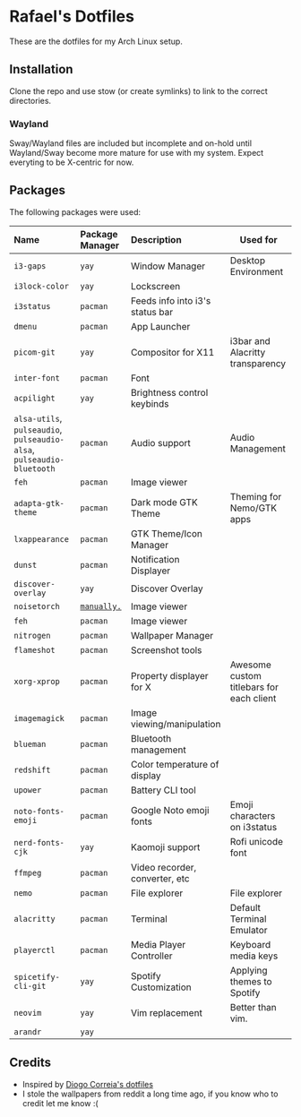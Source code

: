 # Rafael's Dotfiles

These are the dotfiles for my Arch Linux setup.

## Installation

Clone the repo and use stow (or create symlinks) to link to the correct directories.

### Wayland
Sway/Wayland files are included but incomplete and on-hold until Wayland/Sway become more mature for use with my system.
Expect everyting to be X-centric for now.


## Packages

The following packages were used:

| Name                                                                  | Package Manager                                                                 | Description                       | Used for                                 |
| :-------------------------------------------------------------------- | :------------------------------------------------------------------------------ | :-------------------------------- | ---------------------------------------- |
| `i3-gaps`                                                             | `yay`                                                                           | Window Manager                    | Desktop Environment                      |
| `i3lock-color`                                                        | `yay`                                                                           | Lockscreen                        |                                          |
| `i3status`                                                            | `pacman`                                                                        | Feeds info into i3's status bar   |
| `dmenu`                                                               | `pacman`                                                                        | App Launcher                      |                                          |
| `picom-git`                                                           | `yay`                                                                           | Compositor for X11                | i3bar and Alacritty transparency         |
| `inter-font`                                                          | `pacman`                                                                        | Font                              |                                          |
| `acpilight`                                                           | `yay`                                                                           | Brightness control keybinds       |                                          |
| `alsa-utils`, `pulseaudio`, `pulseaudio-alsa`, `pulseaudio-bluetooth` | `pacman`                                                                        | Audio support                     | Audio Management                         |  |
| `feh`                                                                 | `pacman`                                                                        | Image viewer                      |
| `adapta-gtk-theme`                                                    | `pacman`                                                                        | Dark mode GTK Theme               | Theming for Nemo/GTK apps                |
| `lxappearance`                                                        | `pacman`                                                                        | GTK Theme/Icon Manager            |
| `dunst`                                                               | `pacman`                                                                        | Notification Displayer            |
| `discover-overlay`                                                    | `yay`                                                                           | Discover Overlay                  |
| `noisetorch`                                                          | [`manually.`](https://github.com/lawl/NoiseTorch#third-party-packages-like-aur) | Image viewer                      |
| `feh`                                                                 | `pacman`                                                                        | Image viewer                      |
| `nitrogen`                                                            | `pacman`                                                                        | Wallpaper Manager                 |                                          |
| `flameshot`                                                           | `pacman`                                                                        | Screenshot tools                  |                                          |
| `xorg-xprop`                                                          | `pacman`                                                                        | Property displayer for X          | Awesome custom titlebars for each client |
| `imagemagick`                                                         | `pacman`                                                                        | Image viewing/manipulation        |                                          |
| `blueman`                                                             | `pacman`                                                                        | Bluetooth management              |                                          |
| `redshift`                                                            | `pacman`                                                                        | Color temperature of display      |                                          |
| `upower`                                                              | `pacman`                                                                        | Battery CLI tool                  |                                          |
| `noto-fonts-emoji`                                                    | `pacman`                                                                        | Google Noto emoji fonts           | Emoji characters on i3status             |
| `nerd-fonts-cjk`                                                      | `yay`                                                                           | Kaomoji support                   | Rofi unicode font                        |
| `ffmpeg`                                                              | `pacman`                                                                        | Video recorder, converter, etc    |                                          |
| `nemo`                                                                | `pacman`                                                                        | File explorer                     | File explorer                            |
| `alacritty`                                                           | `pacman`                                                                        | Terminal                          | Default Terminal Emulator                |  |  |
| `playerctl`                                                           | `pacman`                                                                        | Media Player Controller           | Keyboard media keys                      |
| `spicetify-cli-git`                                                   | `yay`                                                                           | Spotify Customization             | Applying themes to Spotify               |
| `neovim`                                                              | `yay`                                                                           | Vim replacement                   | Better than vim.                         |
| `arandr` | `yay` | 
## Credits

- Inspired by [Diogo Correia's dotfiles](https://github.com/diogotcorreia/dotfiles)
- I stole the wallpapers from reddit a long time ago, if you know who to credit let me know :(
